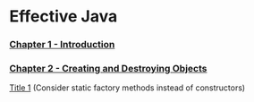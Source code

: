 # Effective Java

### [Chapter 1 - Introduction](Chapter_1/Introduction.md)

### [Chapter 2 - Creating and Destroying Objects](Chapter_2/CreatingAndDestoyingObject.md)

[Title 1](Chapter_2/Item1.md) (Consider static factory methods instead of constructors)
